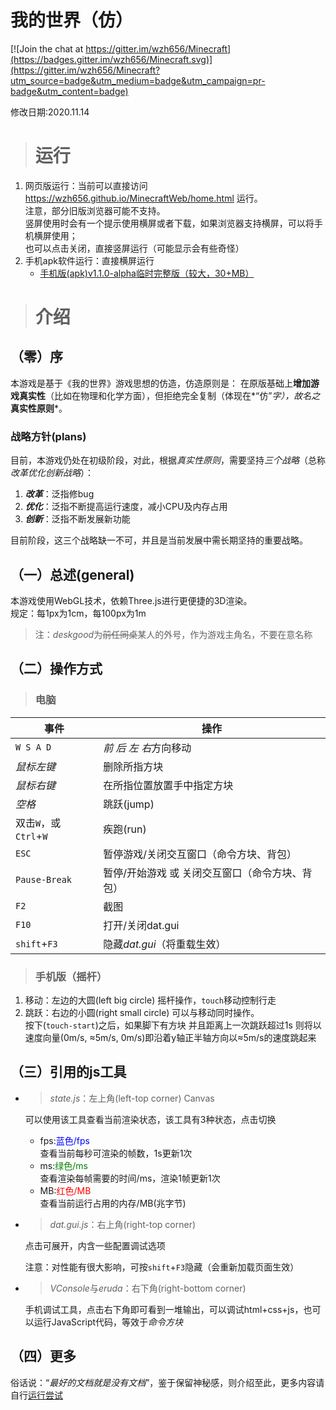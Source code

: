 # 我的世界（仿）

[![Join the chat at https://gitter.im/wzh656/Minecraft](https://badges.gitter.im/wzh656/Minecraft.svg)](https://gitter.im/wzh656/Minecraft?utm_source=badge&utm_medium=badge&utm_campaign=pr-badge&utm_content=badge)

修改日期:2020.11.14

> # 运行

1. 网页版运行：当前可以直接访问 <https://wzh656.github.io/MinecraftWeb/home.html> 运行。  
    注意，部分旧版浏览器可能不支持。  
    竖屏使用时会有一个提示使用横屏或者下载，如果浏览器支持横屏，可以将手机横屏使用；  
    也可以点击关闭，直接竖屏运行（可能显示会有些奇怪）
2. 手机apk软件运行：直接横屏运行
    + [手机版(apk)v1.1.0-alpha临时完整版（较大，30+MB）](https://github.com/wzh656/MinecraftWeb/releases/download/v1.1.0-alpha/Minecraft.apk)

> # 介绍

## （零）序
本游戏是基于《我的世界》游戏思想的仿造，仿造原则是：
在原版基础上**增加游戏真实性**（比如在物理和化学方面），但拒绝完全复制（体现在*“仿”*字），故名之***真实性原则***。

### 战略方针(plans)
目前，本游戏仍处在初级阶段，对此，根据*真实性原则*，需要坚持*三个战略*（总称*改革优化创新战略*）：
1. ***改革***：泛指修bug
3. ***优化***：泛指不断提高运行速度，减小CPU及内存占用
2. ***创新***：泛指不断发展新功能

目前阶段，这三个战略缺一不可，并且是当前发展中需长期坚持的重要战略。

## （一）总述(general)
本游戏使用WebGL技术，依赖Three.js进行更便捷的3D渲染。  
规定：每1px为1cm，每100px为1m
> 注：*deskgood*为~~前任同桌~~某人的外号，作为游戏主角名，不要在意名称

## （二）操作方式
> ### 电脑

| 事件							| 操作													|
| --------------------------------------	| --------------------------------------------------------------------	|
| `W S A D`						| *前 后 左 右*方向移动									|
| *鼠标左键*					| 删除所指方块											|
| *鼠标右键*					| 在所指位置放置手中指定方块							|
| *空格*							| 跳跃(jump)											|
| 双击`W`，或 `Ctrl`+`W`	| 疾跑(run)												|
| `ESC`						| 暂停游戏/关闭交互窗口（命令方块、背包）			|
| `Pause-Break`				| 暂停/开始游戏 或 关闭交互窗口（命令方块、背包）	|
| `F2`							| 截图													|
| `F10`							| 打开/关闭dat.gui										|
| `shift`+`F3`					| 隐藏*dat.gui*（将重载生效）							|

> ### 手机版（摇杆）

1. 移动：左边的大圆(left big circle)
    摇杆操作，`touch`移动控制行走
2. 跳跃：右边的小圆(right small circle)
    可以与移动同时操作。  
    按下(`touch-start`)之后，如果脚下有方块
    并且距离上一次跳跃超过1s
    则将以速度向量(0m/s, ≈5m/s, 0m/s)即沿着y轴正半轴方向以≈5m/s的速度跳起来

## （三）引用的js工具
+ > *state.js*：左上角(left-top corner) Canvas
    
    可以使用该工具查看当前渲染状态，该工具有3种状态，点击切换
    + fps:<font style="color:blue;">蓝色/fps</font>  
        查看当前每秒可渲染的帧数，1s更新1次
    + ms:<font style="color:green;">绿色/ms</font>  
        查看渲染每帧需要的时间/ms，渲染1帧更新1次
    + MB:<font style="color:red;">红色/MB</font>  
        查看当前运行占用的内存/MB(兆字节)

+ > *dat.gui.js*：右上角(right-top corner)
    
    点击可展开，内含一些配置调试选项
    
    注意：对性能有很大影响，可按`shift`+`F3`隐藏（会重新加载页面生效）

+ > *VConsole*与*eruda*：右下角(right-bottom corner)
    
    手机调试工具，点击右下角即可看到一堆输出，可以调试html+css+js，也可以运行JavaScript代码，等效于*命令方块*


## （四）更多
俗话说：“*最好的文档就是没有文档*”，鉴于保留神秘感，则介绍至此，更多内容请自行[运行尝试](#运行)

